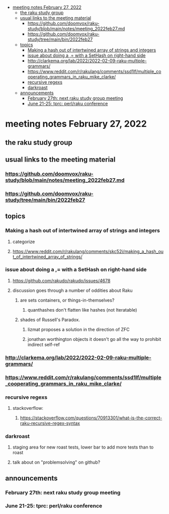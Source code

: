 - [meeting notes February 27, 2022](#org41d7e56)
  - [the raku study group](#orge3d0e21)
  - [usual links to the meeting material](#orga9c1de7)
    - [<https://github.com/doomvox/raku-study/blob/main/notes/meeting_2022feb27.md>](#org39a086d)
    - [<https://github.com/doomvox/raku-study/tree/main/bin/2022feb27>](#org4bd1552)
  - [topics](#org9f5e0be)
    - [Making a hash out of intertwined array of strings and integers](#orgcc9af34)
    - [issue about doing a ,= with a SetHash on right-hand side](#org8e32a6d)
    - [<http://clarkema.org/lab/2022/2022-02-09-raku-multiple-grammars/>](#orgd25b886)
    - [<https://www.reddit.com/r/rakulang/comments/ssd1lf/multiple_cooperating_grammars_in_raku_mike_clarke/>](#org7e020ee)
    - [recursive regexs](#org888600b)
    - [darkroast](#org655e5af)
  - [announcements](#org4022674)
    - [February 27th: next raku study group meeting](#orgfe4884b)
    - [June 21-25: tprc: perl/raku conference](#orgd149ca6)


<a id="org41d7e56"></a>

# meeting notes February 27, 2022


<a id="orge3d0e21"></a>

## the raku study group


<a id="orga9c1de7"></a>

## usual links to the meeting material


<a id="org39a086d"></a>

### <https://github.com/doomvox/raku-study/blob/main/notes/meeting_2022feb27.md>


<a id="org4bd1552"></a>

### <https://github.com/doomvox/raku-study/tree/main/bin/2022feb27>


<a id="org9f5e0be"></a>

## topics


<a id="orgcc9af34"></a>

### Making a hash out of intertwined array of strings and integers

1.  categorize

2.  <https://www.reddit.com/r/rakulang/comments/skc52i/making_a_hash_out_of_intertwined_array_of_strings/>


<a id="org8e32a6d"></a>

### issue about doing a ,= with a SetHash on right-hand side

1.  <https://github.com/rakudo/rakudo/issues/4678>

2.  discussion goes through a number of oddities about Raku

    1.  are sets containers, or things-in-themselves?
    
        1.  quanthashes don't flatten like hashes (not Iteratable)
    
    2.  shades of Russell's Paradox.
    
        1.  lizmat proposes a solution in the direction of ZFC
        
        2.  jonathan worthington objects it doesn't go all the way to prohibit indirect self-ref


<a id="orgd25b886"></a>

### <http://clarkema.org/lab/2022/2022-02-09-raku-multiple-grammars/>


<a id="org7e020ee"></a>

### <https://www.reddit.com/r/rakulang/comments/ssd1lf/multiple_cooperating_grammars_in_raku_mike_clarke/>


<a id="org888600b"></a>

### recursive regexs

1.  stackoverflow:

    1.  <https://stackoverflow.com/questions/70913301/what-is-the-correct-raku-recursive-regex-syntax>


<a id="org655e5af"></a>

### darkroast

1.  staging area for new roast tests, lower bar to add more tests than to roast

2.  talk about on "problemsolving" on github?


<a id="org4022674"></a>

## announcements


<a id="orgfe4884b"></a>

### February 27th: next raku study group meeting


<a id="orgd149ca6"></a>

### June 21-25: tprc: perl/raku conference
